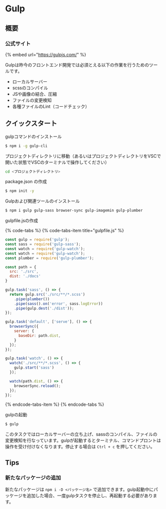 # Gulp

## 概要

### 公式サイト

{% embed url="https://gulpjs.com/" %}

Gulpは昨今のフロントエンド開発では必須とえる以下の作業を行うためのツールです。

* ローカルサーバー
* scssのコンパイル
* JSや画像の結合、圧縮
* ファイルの変更検知
* 各種ファイルのLint（コードチェック）

## クイックスタート

gulpコマンドのインストール

```bash
$ npm i -g gulp-cli
```

プロジェクトディレクトリに移動（あるいはプロジェクトディレクトリをVSCで開いた状態でVSCのターミナルで操作してください）

```bash
cd <プロジェクトディレクトリ>
```

package.json の作成

```bash
$ npm init -y
```

Gulpおよび関連ツールのインストール

```bash
$ npm i gulp gulp-sass browser-sync gulp-imagemin gulp-plumber
```

gulpfile.jsの作成

{% code-tabs %}
{% code-tabs-item title="gulpfile.js" %}
```javascript
const gulp = require('gulp');
const sass = require('gulp-sass');
const watch = require('gulp-watch');
const watch = require('gulp-watch');
const plumber = require('gulp-plumber');

const path = {
  src: './src',
  dist: './docs'
}

gulp.task('sass', () => {
  return gulp.src('./src/**/*.scss')
    .pipe(plumber())
    .pipe(sass().on('error', sass.logError))
    .pipe(gulp.dest('./dist'));
});

gulp.task('default', ['serve'], () => {
  browserSync({
    server: {
      baseDir: path.dist,
    }
  });
});

gulp.task('watch', () => {
  watch('./src/**/*.scss', () => {
    gulp.start('sass')
  });

  watch(path.dist, () => {
    browserSync.reload();
  });
});
```
{% endcode-tabs-item %}
{% endcode-tabs %}

gulpの起動

```bash
$ gulp
```

このタスクではローカルサーバーの立ち上げ、sassのコンパイル、ファイルの変更検知を行なっています。gulpが起動するとターミナル、コマンドプロントは操作を受け付けなくなります。停止する場合は `Ctrl + c` を押してください。

## Tips

### 新たなパッケージの追加

新たなパッケージは `npm i -D <パッケージ名>` で追加できます。gulp起動中にパッケージを追加した場合、一度gulpタスクを停止し、再起動する必要があります。



